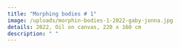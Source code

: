 ```yaml
---
title: "Morphing bodies # 1"
image: /uploads/morphin-bodies-1-2022-gaby-jonna.jpg
details: 2022, Oil on canvas, 220 x 160 cm
description: " "
---
```

